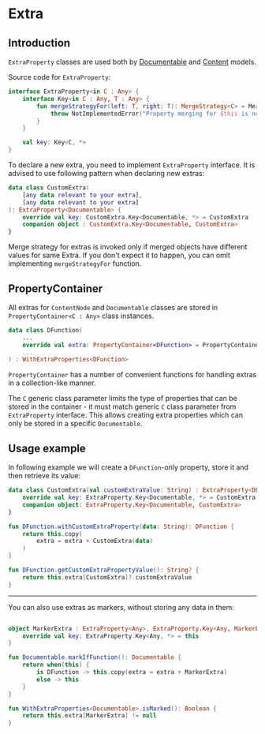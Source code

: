 # Extra

## Introduction

`ExtraProperty` classes are used both by [Documentable](documentables.md) and [Content](page_content.md#content-model)
models.

Source code for `ExtraProperty`:

```kotlin
interface ExtraProperty<in C : Any> {
    interface Key<in C : Any, T : Any> {
        fun mergeStrategyFor(left: T, right: T): MergeStrategy<C> = MergeStrategy.Fail {
            throw NotImplementedError("Property merging for $this is not implemented")
        }
    }

    val key: Key<C, *>
}
```

To declare a new extra, you need to implement `ExtraProperty` interface. It is advised to use following pattern
when declaring new extras:

```kotlin
data class CustomExtra(
    [any data relevant to your extra], 
    [any data relevant to your extra] 
): ExtraProperty<Documentable> {
    override val key: CustomExtra.Key<Documentable, *> = CustomExtra
    companion object : CustomExtra.Key<Documentable, CustomExtra>
}
```

Merge strategy for extras is invoked only if merged objects have different values for same Extra.
If you don't expect it to happen, you can omit implementing `mergeStrategyFor` function.

## PropertyContainer

All extras for `ContentNode` and `Documentable` classes are stored in `PropertyContainer<C : Any>` class instances.

```kotlin
data class DFunction(
    ...
    override val extra: PropertyContainer<DFunction> = PropertyContainer.empty()
    ...
) : WithExtraProperties<DFunction>
```

`PropertyContainer` has a number of convenient functions for handling extras in a collection-like manner.

The `C` generic class parameter limits the type of properties that can be stored in the container -  it must
match generic `C` class parameter from `ExtraProperty` interface. This allows creating extra properties
which can only be stored in a specific `Documentable`.

## Usage example

In following example we will create a `DFunction`-only property, store it and then retrieve its value:

```kotlin
data class CustomExtra(val customExtraValue: String) : ExtraProperty<DFunction> {
    override val key: ExtraProperty.Key<Documentable, *> = CustomExtra
    companion object: ExtraProperty.Key<Documentable, CustomExtra>
}

fun DFunction.withCustomExtraProperty(data: String): DFunction {
    return this.copy(
        extra = extra + CustomExtra(data)
    )
}

fun DFunction.getCustomExtraPropertyValue(): String? {
    return this.extra[CustomExtra]?.customExtraValue
}
```

___

You can also use extras as markers, without storing any data in them:

```kotlin

object MarkerExtra : ExtraProperty<Any>, ExtraProperty.Key<Any, MarkerExtra> {
    override val key: ExtraProperty.Key<Any, *> = this
}

fun Documentable.markIfFunction(): Documentable {
    return when(this) {
        is DFunction -> this.copy(extra = extra + MarkerExtra)
        else -> this
    }
}

fun WithExtraProperties<Documentable>.isMarked(): Boolean {
    return this.extra[MarkerExtra] != null
}
```
